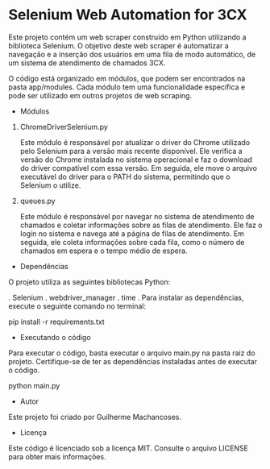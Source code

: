 # Selenium Web Automation for 3CX

Este projeto contém um web scraper construído em Python utilizando a biblioteca Selenium. O objetivo deste web scraper é automatizar a navegação e a inserção dos usuários em uma fila de modo automático, de um sistema de atendimento de chamados 3CX.

O código está organizado em módulos, que podem ser encontrados na pasta app/modules. Cada módulo tem uma funcionalidade específica e pode ser utilizado em outros projetos de web scraping.

* Módulos

1. ChromeDriverSelenium.py

    Este módulo é responsável por atualizar o driver do Chrome utilizado pelo Selenium para a versão mais recente disponível. Ele verifica a versão do Chrome instalada no sistema operacional e faz o download do driver compatível com essa versão. Em seguida, ele move o arquivo executável do driver para o PATH do sistema, permitindo que o Selenium o utilize.

2. queues.py

    Este módulo é responsável por navegar no sistema de atendimento de chamados e coletar informações sobre as filas de atendimento. Ele faz o login no sistema e navega até a  página de filas de atendimento. Em seguida, ele coleta informações sobre cada fila, como o número de chamados em espera e o tempo médio de espera.

* Dependências

O projeto utiliza as seguintes bibliotecas Python:

. Selenium
. webdriver_manager
. time
. Para instalar as dependências, execute o seguinte comando no terminal:

pip install -r requirements.txt

* Executando o código

Para executar o código, basta executar o arquivo main.py na pasta raiz do projeto. Certifique-se de ter as dependências instaladas antes de executar o código.

python main.py

* Autor

Este projeto foi criado por Guilherme Machancoses.

* Licença

Este código é licenciado sob a licença MIT. Consulte o arquivo LICENSE para obter mais informações.
